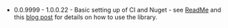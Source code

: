 - 0.0.9999 - 1.0.0.22 - Basic setting up of CI and Nuget - see [ReadMe](https://github.com/codemillmatt/codemill.vmfirstnav/blob/master/README.md) and this [blog post](https://codemilltech.com/xamarin-forms-viewmodel-first-navigation-library) for details on how to use the library.